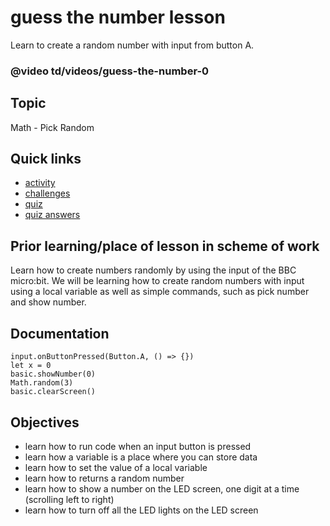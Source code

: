 # guess the number lesson

Learn to create a random number with input from button A.

### @video td/videos/guess-the-number-0

## Topic

Math - Pick Random

## Quick links

* [activity](/lessons/guess-the-number/activity)
* [challenges](/lessons/guess-the-number/challenges)
* [quiz](/lessons/guess-the-number/quiz)
* [quiz answers](/lessons/guess-the-number/quiz-answers)

## Prior learning/place of lesson in scheme of work

Learn how to create numbers randomly by using the input of the BBC micro:bit. We will be learning how to create random numbers with input using a local variable as well as simple commands, such as pick number and show number.

## Documentation

```cards
input.onButtonPressed(Button.A, () => {})
let x = 0
basic.showNumber(0)
Math.random(3)
basic.clearScreen()
```

## Objectives

* learn how to run code when an input button is pressed
* learn how a variable is a place where you can store data
* learn how to set the value of a local variable
* learn how to returns a random number
* learn how to show a number on the LED screen, one digit at a time (scrolling left to right)
* learn how to turn off all the LED lights on the LED screen
